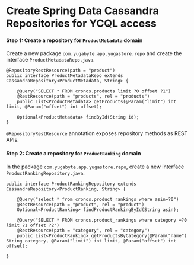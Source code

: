 # Create Spring Data Cassandra Repositories for YCQL access

#### Step 1: Create a repository for `ProductMetadata` domain

Create a new package `com.yugabyte.app.yugastore.repo` and create the interface `ProductMetadataRepo.java`.

```
@RepositoryRestResource(path = "product")
public interface ProductMetadataRepo extends CassandraRepository<ProductMetadata, String> {
	
	@Query("SELECT * FROM cronos.products limit ?0 offset ?1")
	@RestResource(path = "products", rel = "products")
	public List<ProductMetadata> getProducts(@Param("limit") int limit, @Param("offset") int offset);

	Optional<ProductMetadata> findById(String id);
}
```
`@RepositoryRestResource` annotation exposes repository methods as REST APIs.

#### Step 2: Create a repository for `ProductRanking` domain

In the package `com.yugabyte.app.yugastore.repo`, create a new interface `ProductRankingRepository.java`.

```
public interface ProductRankingRepository extends CassandraRepository<ProductRanking, String> {
	
	@Query("select * from cronos.product_rankings where asin=?0")
	@RestResource(path = "product", rel = "product")
	Optional<ProductRanking> findProductRankingById(String asin);
	
	@Query("SELECT * FROM cronos.product_rankings where category =?0 limit ?1 offset ?2")
	@RestResource(path = "category", rel = "category")
	public List<ProductRanking> getProductsByCategory(@Param("name") String category, @Param("limit") int limit, @Param("offset") int offset);

}
```